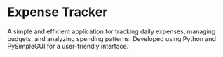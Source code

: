 # Expense Tracker
 A simple and efficient application for tracking daily expenses, managing budgets, and analyzing spending patterns. Developed using Python and PySimpleGUI for a user-friendly interface.
